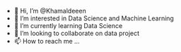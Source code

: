 - 👋 Hi, I’m @Khamaldeeen
- 👀 I’m interested in Data Science and Machine Learning
- 🌱 I’m currently learning Data Science
- 💞️ I’m looking to collaborate on data project
- 📫 How to reach me ...

<!---
Khamaldeeen/Khamaldeeen is a ✨ special ✨ repository because its `README.md` (this file) appears on your GitHub profile.
You can click the Preview link to take a look at your changes.
--->
